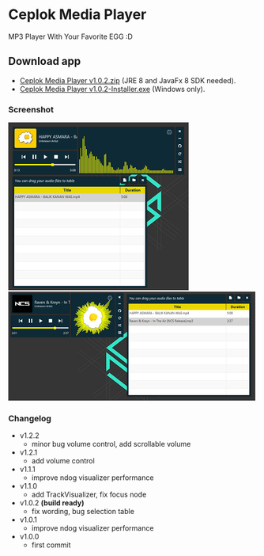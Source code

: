 # Ceplok Media Player
 MP3 Player With Your Favorite EGG :D

## Download app
  - [Ceplok Media Player v1.0.2.zip](https://github.com/rizalmf/Ceplok-Player/raw/filerepo/out/Ceplok%20Media%20PlayerV1.0.2.zip) (JRE 8 and JavaFx 8 SDK needed).
  - [Ceplok Media Player v1.0.2-Installer.exe](https://github.com/rizalmf/Ceplok-Player/raw/filerepo/out/Ceplok%20Media%20PlayerV1.0.2-Installer.exe) (Windows only).

### Screenshot
![1](1fix.PNG)
![2](2fix.PNG)

### Changelog
- v1.2.2
   - minor bug volume control, add scrollable volume
- v1.2.1
   - add volume control
- v1.1.1
   - improve ndog visualizer performance
- v1.1.0
   - add TrackVisualizer, fix focus node
- v1.0.2 **(build ready)**
   - fix wording, bug selection table
- v1.0.1
   - improve ndog visualizer performance
- v1.0.0
   - first commit

